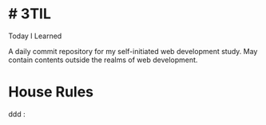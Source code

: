 # # 3TIL
Today I Learned

A daily commit repository for my self-initiated web development study. May contain contents outside the realms of web development.

<h1>House Rules</h1>ddd
:
